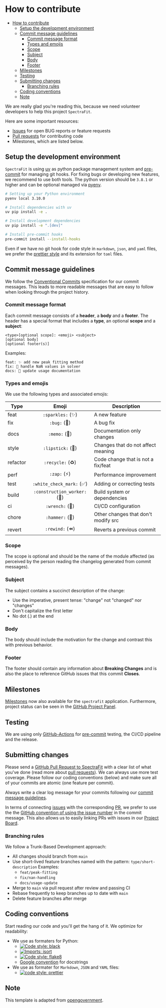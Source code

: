 # How to contribute

- [How to contribute](#how-to-contribute)
  - [Setup the development environment](#setup-the-development-environment)
  - [Commit message guidelines](#commit-message-guidelines)
    - [Commit message format](#commit-message-format)
    - [Types and emojis](#types-and-emojis)
    - [Scope](#scope)
    - [Subject](#subject)
    - [Body](#body)
    - [Footer](#footer)
  - [Milestones](#milestones)
  - [Testing](#testing)
  - [Submitting changes](#submitting-changes)
    - [Branching rules](#branching-rules)
  - [Coding conventions](#coding-conventions)
  - [Note](#note)

We are really glad you're reading this, because we need volunteer developers to
help this project `SpectraFit`.

Here are some important resources:

- [Issues](https://github.com/Anselmoo/spectrafit/issues) for open BUG reports
  or feature requests
- [Pull requests](https://github.com/Anselmoo/spectrafit/pulls) for contributing
  code
- Milestones, which are listed below.

## Setup the development environment

`SpectraFit` is using [uv][4] as python package management system and
[pre-commit][5] for managing git hooks. For fixing bugs or developing new
features, we recommend to use both tools. The python version should be `3.8.1`
or higher and can be optional managed via [pyenv][6].

```bash
# Setting up your Python environment
pyenv local 3.10.0

# Install dependencies with uv
uv pip install -e .

# Install development dependencies
uv pip install -e ".[dev]"

# Install pre-commit hooks
pre-commit install --install-hooks
```

Even if we have no git hook for code style in `markdown`, `json`, and `yaml`
files, we prefer the [prettier style][7] and its extension for `toml` files.

## Commit message guidelines

We follow the [Conventional Commits][14] specification for our commit messages. This leads to more readable messages that are easy to follow when looking through the project history.

### Commit message format

Each commit message consists of a **header**, a **body** and a **footer**. The header has a special format that includes a **type**, an optional **scope** and a **subject**:

```git
<type>[optional scope]: <emoji> <subject>
[optional body]
[optional footer(s)]
```

Examples:

```git
feat: ✨ add new peak fitting method
fix: 🐛 handle NaN values in solver
docs: 📝 update usage documentation
```

### Types and emojis

We use the following types and associated emojis:

| Type     |            Emoji             | Description                         |
| -------- | :--------------------------: | ----------------------------------- |
| feat     |      `:sparkles:` (✨)       | A new feature                       |
| fix      |         `:bug:` (🐛)         | A bug fix                           |
| docs     |        `:memo:` (📝)         | Documentation only changes          |
| style    |      `:lipstick:` (💄)       | Changes that do not affect meaning  |
| refactor |       `:recycle:` (♻️)       | Code change that is not a fix/feat  |
| perf     |         `:zap:` (⚡)         | Performance improvement             |
| test     |  `:white_check_mark:` (✅)   | Adding or correcting tests          |
| build    | `:construction_worker:` (👷) | Build system or dependencies        |
| ci       |       `:wrench:` (🔧)        | CI/CD configuration                 |
| chore    |       `:hammer:` (🔨)        | Other changes that don't modify src |
| revert   |       `:rewind:` (⏪)        | Reverts a previous commit           |

### Scope

The scope is optional and should be the name of the module affected (as perceived by the person reading the changelog generated from commit messages).

### Subject

The subject contains a succinct description of the change:

- Use the imperative, present tense: "change" not "changed" nor "changes"
- Don't capitalize the first letter
- No dot (.) at the end

### Body

The body should include the motivation for the change and contrast this with previous behavior.

### Footer

The footer should contain any information about **Breaking Changes** and is also the place to reference GitHub issues that this commit **Closes**.

## Milestones

[Milestones][10] now also available for the `spectrafit` application.
Furthermore, project status can be seen in the [GitHub Project Panel][13].

## Testing

We are using only [GitHub-Actions][1] for [pre-commit][5] testing, the CI/CD
pipeline and the release.

## Submitting changes

Please send a [GitHub Pull Request to SpectraFit][9] with a clear list of what
you've done (read more about
[pull requests](http://help.github.com/pull-requests/)). We can always use more
test coverage. Please follow our coding conventions (below) and make sure all of
your commits are atomic (one feature per commit).

Always write a clear log message for your commits following our [commit message guidelines](#commit-message-guidelines).

In terms of connecting [issues][11] with the corresponding [PR][9], we prefer to
use the the [GitHub convention of using the issue number][12] in the commit
message. This also allows us to easily linking PRs with issues in our [Project
Board][13].

### Branching rules

We follow a Trunk-Based Development approach:

- All changes should branch from `main`
- Use short-lived feature branches named with the pattern: `type/short-description`
  Examples:
  - `feat/peak-fitting`
  - `fix/nan-handling`
  - `docs/usage-update`
- Merge to `main` via pull request after review and passing CI
- Rebase frequently to keep branches up to date with `main`
- Delete feature branches after merge

## Coding conventions

Start reading our code and you'll get the hang of it. We optimize for
readability:

- We use as formaters for Python:
  - [![Code style: black](https://img.shields.io/badge/code%20style-black-000000.svg)](https://github.com/psf/black)
  - [![Imports: isort](https://img.shields.io/badge/%20imports-isort-%231674b1?style=flat&labelColor=ef8336)](https://pycqa.github.io/isort/)
  - [![Code style: flake8](https://img.shields.io/badge/code%20style-flake8-brightgreen.svg)](https://flake8.pycqa.org/en/latest/)
  - [Google convention][2] for docstrings
- We use as formater for `Markdown`, `JSON` and `YAML` files:
  - [![code style: prettier](https://img.shields.io/badge/code_style-prettier-ff69b4.svg?style=flat-square&logo=prettier)](https://github.com/prettier/prettier)

## Note

This template is adapted from [opengovernment][3].

[1]: https://github.com/Anselmoo/spectrafit/actions
[2]: https://google.github.io/styleguide/pyguide.html
[3]: https://github.com/opengovernment/opengovernment/blob/main/CONTRIBUTING.md
[4]: https://github.com/astral-sh/uv
[5]: https://pre-commit.com
[6]: https://github.com/pyenv/pyenv
[7]: https://prettier.io

<!-- trunk-ignore(markdownlint/MD053) -->

[8]: https://lmfit.github.io/lmfit-py/fitting.html
[9]: https://github.com/Anselmoo/spectrafit/pulls
[10]: https://github.com/Anselmoo/spectrafit/milestones
[11]: https://github.com/Anselmoo/spectrafit/issues
[12]: https://docs.github.com/en/issues/tracking-your-work-with-issues/linking-a-pull-request-to-an-issue
[13]: https://github.com/Anselmoo/spectrafit/projects/1
[14]: https://www.conventionalcommits.org/
